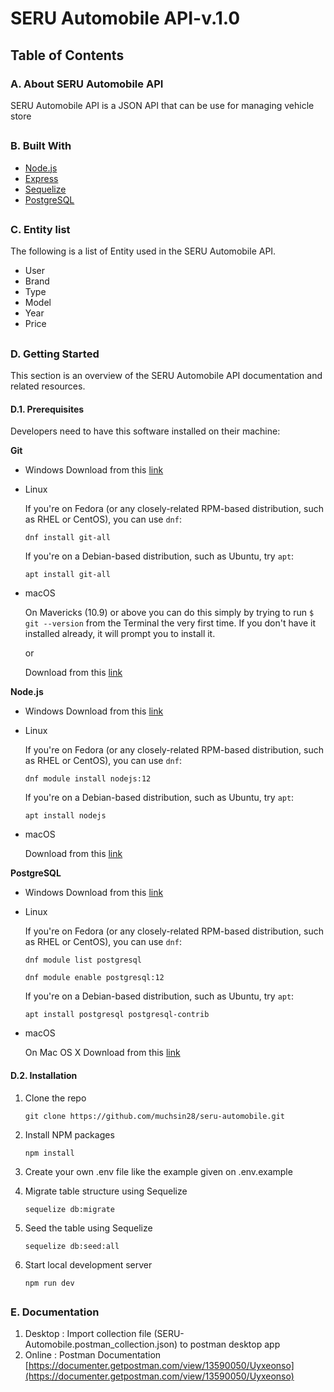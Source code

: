 # SERU Automobile API-v.1.0

##

## Table of Contents

### A. About SERU Automobile API

SERU Automobile API is a JSON API that can be use for managing vehicle store

##

### B. Built With

- [Node.js](https://nodejs.org/en/)
- [Express](https://expressjs.com/)
- [Sequelize](https://sequelize.org/)
- [PostgreSQL](https://www.postgresql.org/)

##

### C. Entity list

The following is a list of Entity used in the SERU Automobile API.

- User
- Brand
- Type
- Model
- Year
- Price

##

### D. Getting Started

This section is an overview of the SERU Automobile API documentation and related resources.

#### D.1. Prerequisites

Developers need to have this software installed on their machine:

**Git**

- Windows
  Download from this [link](https://git-scm.com/download/win)
- Linux

  If you're on Fedora (or any closely-related RPM-based distribution, such as RHEL or CentOS), you can use `dnf`:

  `dnf install git-all`

  If you're on a Debian-based distribution, such as Ubuntu, try `apt`:

  `apt install git-all`

- macOS

  On Mavericks (10.9) or above you can do this simply by trying to run `$ git --version` from the Terminal the very first time. If you don't have it installed already, it will prompt you to install it.

  or

  Download from this [link](https://git-scm.com/download/mac)

**Node.js**

- Windows
  Download from this [link](https://nodejs.org/en/download/)
- Linux

  If you're on Fedora (or any closely-related RPM-based distribution, such as RHEL or CentOS), you can use `dnf`:

  `dnf module install nodejs:12`

  If you're on a Debian-based distribution, such as Ubuntu, try `apt`:

  `apt install nodejs`

- macOS

  Download from this [link](https://nodejs.org/en/download/)

**PostgreSQL**

- Windows
  Download from this [link](https://www.enterprisedb.com/downloads/postgres-postgresql-downloads)
- Linux

  If you're on Fedora (or any closely-related RPM-based distribution, such as RHEL or CentOS), you can use `dnf`:

  `dnf module list postgresql`

  `dnf module enable postgresql:12`

  If you're on a Debian-based distribution, such as Ubuntu, try `apt`:

  `apt install postgresql postgresql-contrib`

- macOS

  On Mac OS X Download from this [link](https://www.enterprisedb.com/downloads/postgres-postgresql-downloads)

#### D.2. Installation

1. Clone the repo

   ```
   git clone https://github.com/muchsin28/seru-automobile.git
   ```

2. Install NPM packages

   ```
   npm install
   ```

3. Create your own .env file like the example given on .env.example

4. Migrate table structure using Sequelize

   ```
   sequelize db:migrate
   ```

5. Seed the table using Sequelize

   ```
   sequelize db:seed:all
   ```

6. Start local development server

   ```
   npm run dev
   ```

##

### E. Documentation

1. Desktop : Import collection file (SERU-Automobile.postman_collection.json) to postman desktop app
2. Online : Postman Documentation [https://documenter.getpostman.com/view/13590050/Uyxeonso](https://documenter.getpostman.com/view/13590050/Uyxeonso)
